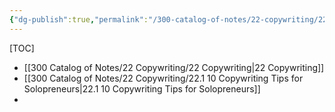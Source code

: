 ```yaml
---
{"dg-publish":true,"permalink":"/300-catalog-of-notes/22-copywriting/22-copywriting/"}
---
```


[TOC]
- [[300 Catalog of Notes/22 Copywriting/22 Copywriting\|22 Copywriting]]
- [[300 Catalog of Notes/22 Copywriting/22.1 10 Copywriting Tips for Solopreneurs\|22.1 10 Copywriting Tips for Solopreneurs]]
- 
